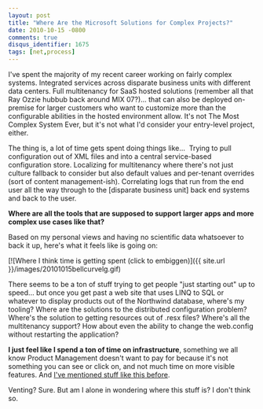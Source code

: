 ```yaml
---
layout: post
title: "Where Are the Microsoft Solutions for Complex Projects?"
date: 2010-10-15 -0800
comments: true
disqus_identifier: 1675
tags: [net,process]
---
```

I've spent the majority of my recent career working on fairly complex
systems. Integrated services across disparate business units with
different data centers. Full multitenancy for SaaS hosted solutions
(remember all that Ray Ozzie hubbub back around MIX 07?)... that can
also be deployed on-premise for larger customers who want to customize
more than the configurable abilities in the hosted environment allow.
It's not The Most Complex System Ever, but it's not what I'd consider
your entry-level project, either.

The thing is, a lot of time gets spent doing things like...  Trying to
pull configuration out of XML files and into a central service-based
configuration store. Localizing for multitenancy where there's not just
culture fallback to consider but also default values and per-tenant
overrides (sort of content management-ish). Correlating logs that run
from the end user all the way through to the [disparate business unit]
back end systems and back to the user.

**Where are all the tools that are supposed to support larger apps and
more complex use cases like that?**

Based on my personal views and having no scientific data whatsoever to
back it up, here's what it feels like is going on:

[![Where I think time is getting spent (click to
embiggen)]({{ site.url }}/images/20101015bellcurvelg.gif)

There seems to be a ton of stuff trying to get people "just starting
out" up to speed... but once you get past a web site that uses LINQ to
SQL or whatever to display products out of the Northwind database,
where's my tooling? Where are the solutions to the distributed
configuration problem? Where's the solution to getting resources out of
.resx files? Where's all the multitenancy support? How about even the
ability to change the web.config without restarting the application?

**I just feel like I spend a ton of time on infrastructure**, something
we all know Product Management doesn't want to pay for because it's not
something you can see or click on, and not much time on more visible
features. And [I've mentioned stuff like this
before](/archive/2009/04/21/challenges-of-multi-tenant-enterprise-asp.net-applications.aspx).

Venting? Sure. But am I alone in wondering where this stuff is? I don't
think so.


